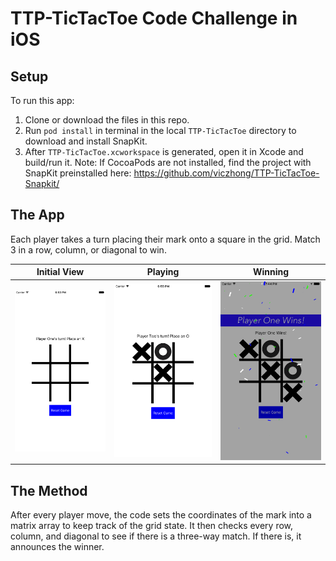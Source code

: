 # TTP-TicTacToe Code Challenge in iOS
## Setup

To run this app:
1. Clone or download the files in this repo.
2. Run `pod install` in terminal in the local `TTP-TicTacToe` directory to download and install SnapKit.
3. After `TTP-TicTacToe.xcworkspace` is generated, open it in Xcode and build/run it.
Note: If CocoaPods are not installed, find the project with SnapKit preinstalled here: https://github.com/viczhong/TTP-TicTacToe-Snapkit/

## The App

Each player takes a turn placing their mark onto a square in the grid. Match 3 in a row, column, or diagonal to win.

Initial View | Playing | Winning
--- | --- | ---
![Initial View](https://github.com/viczhong/TTP-TicTacToe/blob/master/screenshots/screen1.png "Initial View") | ![Playing](https://github.com/viczhong/TTP-TicTacToe/blob/master/screenshots/screen2.png "Playing") | ![Winning](https://github.com/viczhong/TTP-TicTacToe/blob/master/screenshots/screen31.png "Winning")

## The Method

After every player move, the code sets the coordinates of the mark into a matrix array to keep track of the grid state. It then checks every row, column, and diagonal to see if there is a three-way match. If there is, it announces the winner.
